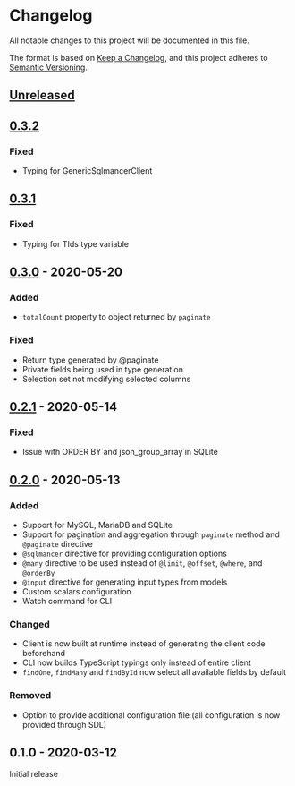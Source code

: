 # Changelog
All notable changes to this project will be documented in this file.

The format is based on [Keep a Changelog](https://keepachangelog.com/en/1.0.0/),
and this project adheres to [Semantic Versioning](https://semver.org/spec/v2.0.0.html).

## [Unreleased](https://github.com/danielrearden/sqlmancer/compare/v0.3.2...HEAD)

## [0.3.2](https://github.com/danielrearden/sqlmancer/compare/v0.3.1...v0.3.2)

### Fixed

- Typing for GenericSqlmancerClient

## [0.3.1](https://github.com/danielrearden/sqlmancer/compare/v0.3.0...v0.3.1)

### Fixed

- Typing for TIds type variable

## [0.3.0](https://github.com/danielrearden/sqlmancer/compare/v0.2.1...v0.3.0) - 2020-05-20

### Added
- `totalCount` property to object returned by `paginate`

### Fixed
- Return type generated by @paginate
- Private fields being used in type generation
- Selection set not modifying selected columns

## [0.2.1](https://github.com/danielrearden/sqlmancer/compare/v0.2.0...v0.2.1) - 2020-05-14

### Fixed
- Issue with ORDER BY and json_group_array in SQLite

## [0.2.0](https://github.com/danielrearden/sqlmancer/compare/v0.1.0...v0.2.0) - 2020-05-13

### Added
- Support for MySQL, MariaDB and SQLite
- Support for pagination and aggregation through `paginate` method and `@paginate` directive
- `@sqlmancer` directive for providing configuration options
- `@many` directive to be used instead of `@limit`, `@offset`, `@where`, and `@orderBy`
- `@input` directive for generating input types from models
- Custom scalars configuration
- Watch command for CLI


### Changed
- Client is now built at runtime instead of generating the client code beforehand
- CLI now builds TypeScript typings only instead of entire client
- `findOne`, `findMany` and `findById` now select all available fields by default

### Removed
- Option to provide additional configuration file (all configuration is now provided through SDL)

## 0.1.0 - 2020-03-12
Initial release
